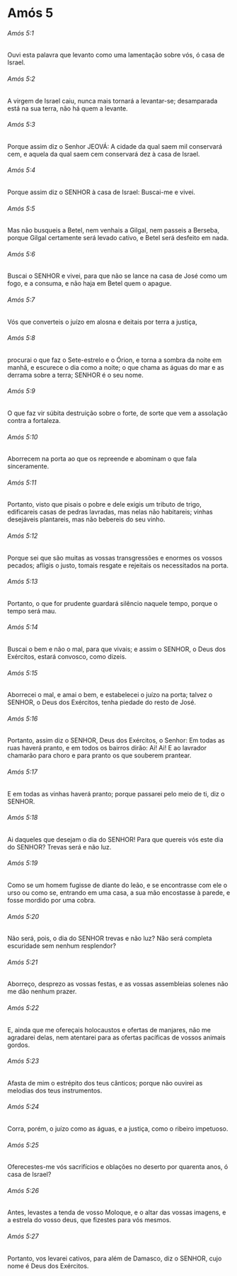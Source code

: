 # Amós 5

###### Amós 5:1

Ouvi esta palavra que levanto como uma lamentação sobre vós, ó casa de Israel.

###### Amós 5:2

A virgem de Israel caiu, nunca mais tornará a levantar-se; desamparada está na sua terra, não há quem a levante.

###### Amós 5:3

Porque assim diz o Senhor JEOVÁ: A cidade da qual saem mil conservará cem, e aquela da qual saem cem conservará dez à casa de Israel.

###### Amós 5:4

Porque assim diz o SENHOR à casa de Israel: Buscai-me e vivei.

###### Amós 5:5

Mas não busqueis a Betel, nem venhais a Gilgal, nem passeis a Berseba, porque Gilgal certamente será levado cativo, e Betel será desfeito em nada.

###### Amós 5:6

Buscai o SENHOR e vivei, para que não se lance na casa de José como um fogo, e a consuma, e não haja em Betel quem o apague.

###### Amós 5:7

Vós que converteis o juízo em alosna e deitais por terra a justiça,

###### Amós 5:8

procurai o que faz o Sete-estrelo e o Órion, e torna a sombra da noite em manhã, e escurece o dia como a noite; o que chama as águas do mar e as derrama sobre a terra; SENHOR é o seu nome.

###### Amós 5:9

O que faz vir súbita destruição sobre o forte, de sorte que vem a assolação contra a fortaleza.

###### Amós 5:10

Aborrecem na porta ao que os repreende e abominam o que fala sinceramente.

###### Amós 5:11

Portanto, visto que pisais o pobre e dele exigis um tributo de trigo, edificareis casas de pedras lavradas, mas nelas não habitareis; vinhas desejáveis plantareis, mas não bebereis do seu vinho.

###### Amós 5:12

Porque sei que são muitas as vossas transgressões e enormes os vossos pecados; afligis o justo, tomais resgate e rejeitais os necessitados na porta.

###### Amós 5:13

Portanto, o que for prudente guardará silêncio naquele tempo, porque o tempo será mau.

###### Amós 5:14

Buscai o bem e não o mal, para que vivais; e assim o SENHOR, o Deus dos Exércitos, estará convosco, como dizeis.

###### Amós 5:15

Aborrecei o mal, e amai o bem, e estabelecei o juízo na porta; talvez o SENHOR, o Deus dos Exércitos, tenha piedade do resto de José.

###### Amós 5:16

Portanto, assim diz o SENHOR, Deus dos Exércitos, o Senhor: Em todas as ruas haverá pranto, e em todos os bairros dirão: Ai! Ai! E ao lavrador chamarão para choro e para pranto os que souberem prantear.

###### Amós 5:17

E em todas as vinhas haverá pranto; porque passarei pelo meio de ti, diz o SENHOR.

###### Amós 5:18

Ai daqueles que desejam o dia do SENHOR! Para que quereis vós este dia do SENHOR? Trevas será e não luz.

###### Amós 5:19

Como se um homem fugisse de diante do leão, e se encontrasse com ele o urso ou como se, entrando em uma casa, a sua mão encostasse à parede, e fosse mordido por uma cobra.

###### Amós 5:20

Não será, pois, o dia do SENHOR trevas e não luz? Não será completa escuridade sem nenhum resplendor?

###### Amós 5:21

Aborreço, desprezo as vossas festas, e as vossas assembleias solenes não me dão nenhum prazer.

###### Amós 5:22

E, ainda que me ofereçais holocaustos e ofertas de manjares, não me agradarei delas, nem atentarei para as ofertas pacíficas de vossos animais gordos.

###### Amós 5:23

Afasta de mim o estrépito dos teus cânticos; porque não ouvirei as melodias dos teus instrumentos.

###### Amós 5:24

Corra, porém, o juízo como as águas, e a justiça, como o ribeiro impetuoso.

###### Amós 5:25

Oferecestes-me vós sacrifícios e oblações no deserto por quarenta anos, ó casa de Israel?

###### Amós 5:26

Antes, levastes a tenda de vosso Moloque, e o altar das vossas imagens, e a estrela do vosso deus, que fizestes para vós mesmos.

###### Amós 5:27

Portanto, vos levarei cativos, para além de Damasco, diz o SENHOR, cujo nome é Deus dos Exércitos.

